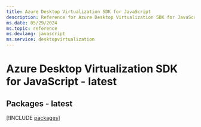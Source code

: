 ```yaml
---
title: Azure Desktop Virtualization SDK for JavaScript
description: Reference for Azure Desktop Virtualization SDK for JavaScript
ms.date: 05/29/2024
ms.topic: reference
ms.devlang: javascript
ms.service: desktopvirtualization
---
```

# Azure Desktop Virtualization SDK for JavaScript - latest
## Packages - latest
[!INCLUDE [packages](desktop-virtualization-index.md)]